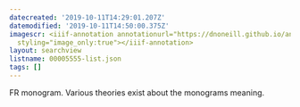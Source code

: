 ```yaml
---
datecreated: '2019-10-11T14:29:01.207Z'
datemodified: '2019-10-11T14:50:00.375Z'
imagescr: <iiif-annotation annotationurl="https://dnoneill.github.io/annotate/annotations/77ff2c4c-ec33-11e9-b940-88e9fe7026e8.json"
  styling="image_only:true"></iiif-annotation>
layout: searchview
listname: 00005555-list.json
tags: []
---
```

FR monogram. Various theories exist about the monograms meaning.